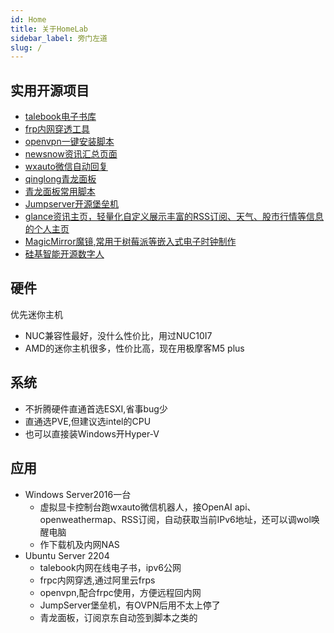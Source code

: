 ```yaml
---
id: Home
title: 关于HomeLab
sidebar_label: 旁门左道
slug: /
---
```

## 实用开源项目

* [talebook电子书库](https://github.com/talebook/talebook)
* [frp内网穿透工具](https://github.com/fatedier/frp)
* [openvpn一键安装脚本](https://github.com/Nyr/openvpn-install)
* [newsnow资讯汇总页面](https://github.com/ourongxing/newsnow)
* [wxauto微信自动回复](https://github.com/cluic/wxauto)
* [qinglong青龙面板](https://github.com/whyour/qinglong)
* [青龙面板常用脚本](https://github.com/shufflewzc/faker4)
* [Jumpserver开源堡垒机](https://github.com/jumpserver/jumpserver)
* [glance资讯主页，轻量化自定义展示丰富的RSS订阅、天气、股市行情等信息的个人主页](https://github.com/glanceapp/glance)
* [MagicMirror魔镜,常用于树莓派等嵌入式电子时钟制作](https://github.com/MagicMirrorOrg/MagicMirror)
* [硅基智能开源数字人](https://github.com/GuijiAI/HeyGem.ai)

## 硬件
优先迷你主机
* NUC兼容性最好，没什么性价比，用过NUC10I7
* AMD的迷你主机很多，性价比高，现在用极摩客M5 plus
## 系统
* 不折腾硬件直通首选ESXI,省事bug少
* 直通选PVE,但建议选intel的CPU
* 也可以直接装Windows开Hyper-V
## 应用
* Windows Server2016一台
  * 虚拟显卡控制台跑wxauto微信机器人，接OpenAI api、openweathermap、RSS订阅，自动获取当前IPv6地址，还可以调wol唤醒电脑
  * 作下载机及内网NAS
* Ubuntu Server 2204
  * talebook内网在线电子书，ipv6公网
  * frpc内网穿透,通过阿里云frps
  * openvpn,配合frpc使用，方便远程回内网
  * JumpServer堡垒机，有OVPN后用不太上停了
  * 青龙面板，订阅京东自动签到脚本之类的









